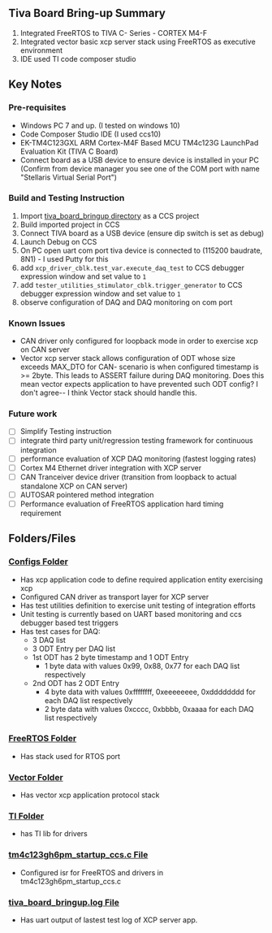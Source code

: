 ## Tiva Board Bring-up Summary
1. Integrated FreeRTOS to TIVA C- Series - CORTEX M4-F
2. Integrated vector basic xcp server stack using FreeRTOS as executive environment
3. IDE used TI code composer studio

## Key Notes
### Pre-requisites
- Windows PC 7 and up. (I tested on windows 10)
- Code Composer Studio IDE (I used ccs10)
- EK-TM4C123GXL ARM  Cortex-M4F Based MCU TM4c123G LaunchPad Evaluation Kit (TIVA C Board)
- Connect board as a USB device to ensure device is installed in your PC (Confirm from device manager you see one of the COM port with name "Stellaris Virtual Serial Port")
### Build and Testing Instruction
1. Import [tiva_board_bringup directory](/tiva_board_bringup) as a CCS project
2. Build imported project in CCS
3. Connect TIVA board as a USB device (ensure dip switch is set as debug)
4. Launch Debug on CCS
5. On PC open uart com port tiva device is connected to (115200 baudrate, 8N1) - I used Putty for this
6. add `xcp_driver_cblk.test_var.execute_daq_test` to CCS debugger expression window and set value to `1`
7. add `tester_utilities_stimulator_cblk.trigger_generator` to CCS debugger expression window and set value to `1`
8. observe configuration of DAQ and DAQ monitoring on com port
### Known Issues
- CAN driver only configured for loopback mode in order to exercise xcp on CAN server
- Vector xcp server stack allows configuration of ODT whose size exceeds MAX_DTO for CAN- 
  scenario is when configured timestamp is >= 2byte. This leads to ASSERT failure during DAQ monitoring. 
  Does this mean vector expects application to have prevented such ODT config? I don't agree-- I think Vector stack should handle this.
### Future work
- [ ] Simplify Testing instruction
- [ ] integrate third party unit/regression testing framework for continuous integration
- [ ] performance evaluation of XCP DAQ monitoring (fastest logging rates)
- [ ] Cortex M4 Ethernet driver integration with XCP server
- [ ] CAN Tranceiver device driver (transition from loopback to actual standalone XCP on CAN server)
- [ ] AUTOSAR pointered method integration
- [ ] Performance evaluation of FreeRTOS application hard timing requirement

## Folders/Files
### [Configs Folder](/tiva_board_bringup/Configs)
- Has xcp application code to define required application entity exercising xcp
- Configured CAN driver as transport layer for XCP server
- Has test utilities definition to exercise unit testing of integration efforts
- Unit testing is currently based on UART based monitoring and ccs debugger based test triggers
- Has test cases for DAQ:
	- 3 DAQ list
	- 3 ODT Entry per DAQ list
	- 1st ODT has 2 byte timestamp and 1 ODT Entry 
		- 1 byte data with values 0x99, 0x88, 0x77 for each DAQ list respectively
	- 2nd ODT has 2 ODT Entry
		- 4 byte data with values 0xffffffff, 0xeeeeeeee, 0xdddddddd for each DAQ list respectively
		- 2 byte data with values 0xcccc, 0xbbbb, 0xaaaa for each DAQ list respectively
### [FreeRTOS Folder](/tiva_board_bringup/FreeRTOS)
- Has stack used for RTOS port
### [Vector Folder](/tiva_board_bringup/Vector)
- Has vector xcp application protocol stack
### [TI Folder](/tiva_board_bringup/TI)
- has TI lib for drivers 
### [tm4c123gh6pm_startup_ccs.c File](/tiva_board_bringup/tm4c123gh6pm_startup_ccs.c)
- Configured isr for FreeRTOS and drivers in tm4c123gh6pm_startup_ccs.c
### [tiva_board_bringup.log File](/tiva_board_bringup/tiva_board_bringup.log)
- Has uart output of lastest test log of XCP server app.

